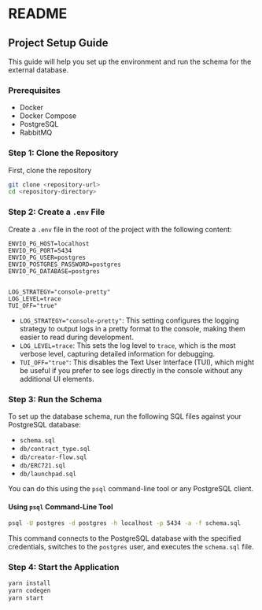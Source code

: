 # README

## Project Setup Guide

This guide will help you set up the environment and run the schema for the external database.

### Prerequisites

- Docker
- Docker Compose
- PostgreSQL
- RabbitMQ

### Step 1: Clone the Repository

First, clone the repository

```bash
git clone <repository-url>
cd <repository-directory>
```

### Step 2: Create a `.env` File

Create a `.env` file in the root of the project with the following content:

```env
ENVIO_PG_HOST=localhost
ENVIO_PG_PORT=5434
ENVIO_PG_USER=postgres
ENVIO_POSTGRES_PASSWORD=postgres
ENVIO_PG_DATABASE=postgres


LOG_STRATEGY="console-pretty"
LOG_LEVEL=trace
TUI_OFF="true"
```

- `LOG_STRATEGY="console-pretty"`: This setting configures the logging strategy to output logs in a pretty format to the console, making them easier to read during development.
- `LOG_LEVEL=trace`: This sets the log level to `trace`, which is the most verbose level, capturing detailed information for debugging.
- `TUI_OFF="true"`: This disables the Text User Interface (TUI), which might be useful if you prefer to see logs directly in the console without any additional UI elements.

### Step 3: Run the Schema

To set up the database schema, run the following SQL files against your PostgreSQL database:
- `schema.sql`
- `db/contract_type.sql`
- `db/creator-flow.sql`
- `db/ERC721.sql`
- `db/launchpad.sql`

You can do this using the `psql` command-line tool or any PostgreSQL client.

#### Using `psql` Command-Line Tool

```bash
psql -U postgres -d postgres -h localhost -p 5434 -a -f schema.sql
```

This command connects to the PostgreSQL database with the specified credentials, switches to the `postgres` user, and executes the `schema.sql` file.

### Step 4: Start the Application

```bash
yarn install
yarn codegen
yarn start
```
